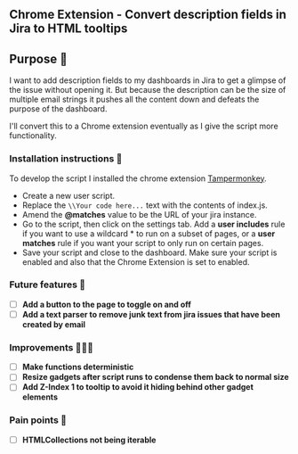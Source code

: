 ## Chrome Extension - Convert description fields in Jira to HTML tooltips

## Purpose 🚀

I want to add description fields to my dashboards in Jira to get a glimpse of the issue without opening it. But because the description can be the size of multiple email strings it pushes all the content down and defeats the purpose of the dashboard.

I'll convert this to a Chrome extension eventually as I give the script more functionality.

### Installation instructions 📑

To develop the script I installed the chrome extension [Tampermonkey](https://chrome.google.com/webstore/detail/tampermonkey/dhdgffkkebhmkfjojejmpbldmpobfkfo?hl=en).

- Create a new user script.
- Replace the `\\Your code here...` text with the contents of index.js.
- Amend the **@matches** value to be the URL of your jira instance.
- Go to the script, then click on the settings tab.  Add a **user includes** rule if you want to use a wildcard * to run on a subset of pages, or a **user matches** rule if you want your script to only run on certain pages.
- Save your script and close to the dashboard.  Make sure your script is enabled and also that the Chrome Extension is set to enabled. 

### Future features 🏹
- [ ] **Add a button to the page to toggle on and off**
- [ ] **Add a text parser to remove junk text from jira issues that have been created by email**

### Improvements 🏃‍♂️💨
- [ ] **Make functions deterministic**
- [ ] **Resize gadgets after script runs to condense them back to normal size**
- [ ] **Add Z-Index 1 to tooltip to avoid it hiding behind other gadget elements**

### Pain points 🤕
- [ ] **HTMLCollections not being iterable**
